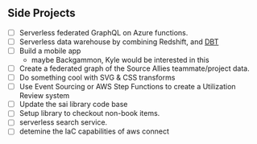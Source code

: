 ## Side Projects

- [ ] Serverless federated GraphQL on Azure functions.
- [ ] Serverless data warehouse by combining Redshift, and [DBT](https://www.getdbt.com/)
- [ ] Build a mobile app
    - maybe Backgammon, Kyle would be interested in this
- [ ] Create a federated graph of the Source Allies teammate/project data.
- [ ] Do something cool with SVG & CSS transforms
- [ ] Use Event Sourcing or AWS Step Functions to create a Utilization Review system
- [ ] Update the sai library code base
- [ ] Setup library to checkout non-book items. 
- [ ] serverless search service. 
- [ ] detemine the IaC capabilities of aws connect